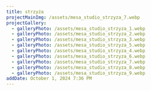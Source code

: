 ```yaml
---
title: strzyża
projectMainImg: /assets/mesa_studio_strzyza_7.webp
projectGallery:
  - galleryPhoto: /assets/mesa_studio_strzyza_1.webp
  - galleryPhoto: /assets/mesa_studio_strzyza_2.webp
  - galleryPhoto: /assets/mesa_studio_strzyza_3.webp
  - galleryPhoto: /assets/mesa_studio_strzyza_5.webp
  - galleryPhoto: /assets/mesa_studio_strzyza_4.webp
  - galleryPhoto: /assets/mesa_studio_strzyza_6.webp
  - galleryPhoto: /assets/mesa_studio_strzyza_7.webp
  - galleryPhoto: /assets/mesa_studio_strzyza_8.webp
  - galleryPhoto: /assets/mesa_studio_strzyza_9.webp
addDate: October 1, 2024 7:36 PM
---
```

